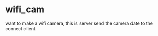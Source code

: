 # wifi_cam

want to make a wifi camera,
this is server 
send the camera date to the connect client.
